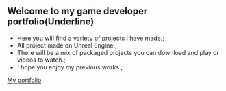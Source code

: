 ## Welcome to my game developer portfolio(Underline)


- Here you will find a variety of projects I have made.;
- All project made on Unreal Engine.;
- There will be a mix of packaged projects you can download and play or videos to watch.;
- I hope you enjoy my previous works.;

[My portfolio](https://github.com/MichaelMcCardell/MichaelMcCardell.github.io)
